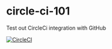 # circle-ci-101
Test out CircleCi integration with GitHub

[![CircleCI](https://circleci.com/gh/abhinav812/circle-ci-101/tree/master.svg?style=svg)](https://circleci.com/gh/abhinav812/circle-ci-101/tree/master)

